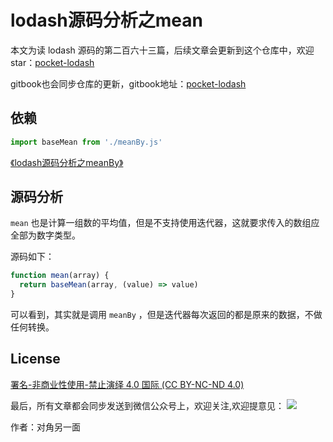 # lodash源码分析之mean

本文为读 lodash 源码的第二百六十三篇，后续文章会更新到这个仓库中，欢迎 star：[pocket-lodash](https://github.com/yeyuqiudeng/pocket-lodash)

gitbook也会同步仓库的更新，gitbook地址：[pocket-lodash](https://www.gitbook.com/book/yeyuqiudeng/pocket-lodash/details)

## 依赖

```javascript
import baseMean from './meanBy.js'
```

[《lodash源码分析之meanBy》](meanBy.md)

## 源码分析

`mean` 也是计算一组数的平均值，但是不支持使用迭代器，这就要求传入的数组应全部为数字类型。

源码如下：

```javascript
function mean(array) {
  return baseMean(array, (value) => value)
}
```

可以看到，其实就是调用 `meanBy` ，但是迭代器每次返回的都是原来的数据，不做任何转换。

## License

[署名-非商业性使用-禁止演绎 4.0 国际 (CC BY-NC-ND 4.0)](http://creativecommons.org/licenses/by-nc-nd/4.0/)

最后，所有文章都会同步发送到微信公众号上，欢迎关注,欢迎提意见：  ![](https://raw.githubusercontent.com/yeyuqiudeng/resource/master/images/qrcode_front-end-article.jpg) 

作者：对角另一面 

